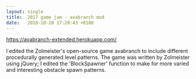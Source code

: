 ```yaml
---
layout: single
title:  2017 game jam - avabranch mod
date:   2018-10-20 17:20:43 +0100
---
```


https://avabranch-extended.herokuapp.com/

I edited the Zolmeister's open-source game avabranch to include different procedurally generated level patterns. The game was written by Zolmeister using jQuery; I edited the 'BlockSpawner' function to make for more varied and interesting obstacle spawn patterns.